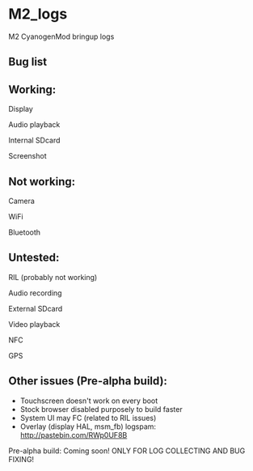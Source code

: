 M2_logs
=======

M2 CyanogenMod bringup logs


Bug list
----------


Working:
--------
Display

Audio playback

Internal SDcard

Screenshot

Not working:
-----------
Camera

WiFi

Bluetooth


Untested:
--------
RIL (probably not working)

Audio recording

External SDcard

Video playback

NFC

GPS

Other issues (Pre-alpha build):
--------------------------------
- Touchscreen doesn't work on every boot
- Stock browser disabled purposely to build faster
- System UI may FC (related to RIL issues)
- Overlay (display HAL, msm_fb) logspam: http://pastebin.com/RWp0UF8B

Pre-alpha build: Coming soon!
ONLY FOR LOG COLLECTING AND BUG FIXING!
